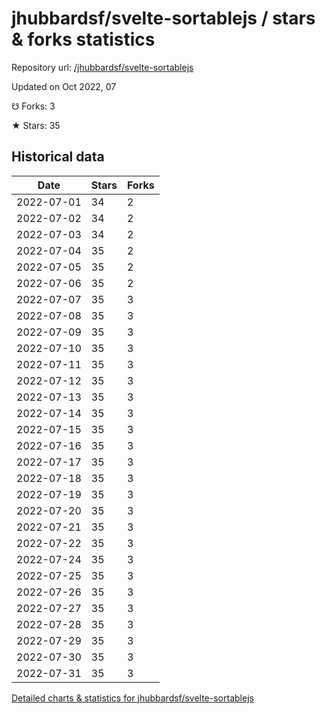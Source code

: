 # jhubbardsf/svelte-sortablejs / stars & forks statistics

Repository url: [/jhubbardsf/svelte-sortablejs](https://github.com/jhubbardsf/svelte-sortablejs)

Updated on Oct 2022, 07

☋ Forks: 3

★ Stars: 35

## Historical data
| Date | Stars | Forks |
|------|-------|-------|
| 2022-07-01 | 34 | 2 | 
| 2022-07-02 | 34 | 2 | 
| 2022-07-03 | 34 | 2 | 
| 2022-07-04 | 35 | 2 | 
| 2022-07-05 | 35 | 2 | 
| 2022-07-06 | 35 | 2 | 
| 2022-07-07 | 35 | 3 | 
| 2022-07-08 | 35 | 3 | 
| 2022-07-09 | 35 | 3 | 
| 2022-07-10 | 35 | 3 | 
| 2022-07-11 | 35 | 3 | 
| 2022-07-12 | 35 | 3 | 
| 2022-07-13 | 35 | 3 | 
| 2022-07-14 | 35 | 3 | 
| 2022-07-15 | 35 | 3 | 
| 2022-07-16 | 35 | 3 | 
| 2022-07-17 | 35 | 3 | 
| 2022-07-18 | 35 | 3 | 
| 2022-07-19 | 35 | 3 | 
| 2022-07-20 | 35 | 3 | 
| 2022-07-21 | 35 | 3 | 
| 2022-07-22 | 35 | 3 | 
| 2022-07-24 | 35 | 3 | 
| 2022-07-25 | 35 | 3 | 
| 2022-07-26 | 35 | 3 | 
| 2022-07-27 | 35 | 3 | 
| 2022-07-28 | 35 | 3 | 
| 2022-07-29 | 35 | 3 | 
| 2022-07-30 | 35 | 3 | 
| 2022-07-31 | 35 | 3 | 


[Detailed charts & statistics for jhubbardsf/svelte-sortablejs](https://reviewgithub.com/rep/jhubbardsf/svelte-sortablejs)
